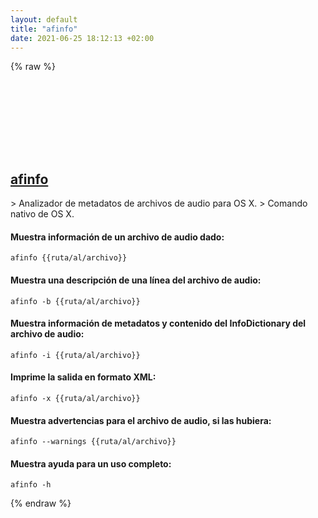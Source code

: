 ```yaml
---
layout: default
title: "afinfo"
date: 2021-06-25 18:12:13 +02:00
---
```

{% raw %}
<h2 id="afinfo">
  <a href="/es/osx/afinfo.html">afinfo</a> <a href="#afinfo"><svg class="icon">
    <use href="/assets/images/unicode_sprite.svg#link" />
  </svg></a>
</h2>
> Analizador de metadatos de archivos de audio para OS X.
> Comando nativo de OS X.

#### Muestra información de un archivo de audio dado:
```shell
afinfo {{ruta/al/archivo}}
```
#### Muestra una descripción de una línea del archivo de audio:
```shell
afinfo -b {{ruta/al/archivo}}
```
#### Muestra información de metadatos y contenido del InfoDictionary del archivo de audio:
```shell
afinfo -i {{ruta/al/archivo}}
```
#### Imprime la salida en formato XML:
```shell
afinfo -x {{ruta/al/archivo}}
```
#### Muestra advertencias para el archivo de audio, si las hubiera:
```shell
afinfo --warnings {{ruta/al/archivo}}
```
#### Muestra ayuda para un uso completo:
```shell
afinfo -h
```
{% endraw %}
